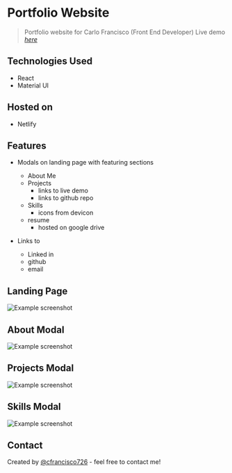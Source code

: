 # Portfolio Website

> Portfolio website for Carlo Francisco (Front End Developer)
> Live demo [_here_](http://www.carlofrancisco.com)

## Technologies Used

- React
- Material UI

## Hosted on

- Netlify

## Features

- Modals on landing page with featuring sections

  - About Me
  - Projects
    - links to live demo
    - links to github repo
  - Skills
    - icons from devicon
  - resume
    - hosted on google drive

- Links to
  - Linked in
  - github
  - email

## Landing Page

![Example screenshot](.src/images/portfolio-landing.png)

## About Modal

![Example screenshot](.src/images/about-me-screenshot.png)

## Projects Modal

![Example screenshot](.src/images/projects-screenshot.png)

## Skills Modal

![Example screenshot](.src/images/skills-screenshot.png)

## Contact

Created by [@cfrancisco726](http://www.carlofrancisco.com) - feel free to contact me!
